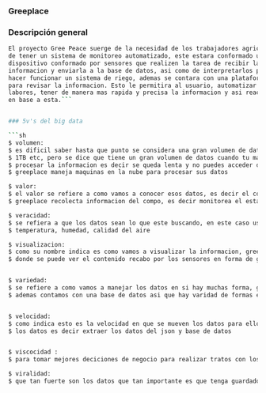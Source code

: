 ### Greeplace

### Descripción general

``` sh
El proyecto Gree Peace suerge de la necesidad de los trabajadores agricolas
de tener un sistema de monitoreo automatizado, este estara conformado un 
dispositivo conformado por sensores que realizen la tarea de recibir la 
informacion y enviarla a la base de datos, asi como de interpretarlos para 
hacer funcionar un sistema de riego, ademas se contara con una plataforma 
para revisar la informacion. Esto le permitira al usuario, automatizar sus 
labores, tener de manera mas rapida y precisa la informacion y asi reaccionar 
en base a esta.```


### 5v's del big data

```sh
$ volumen:
$ es dificil saber hasta que punto se considera una gran volumen de datos ya que pueden ser por ejemplo 10G
$ 1TB etc, pero se dice que tiene un gran volumen de datos cuando tu maquina no puede 
$ procesar la informacion es decir se queda lenta y no puedes acceder de forma rapida
$ greeplace maneja maquinas en la nube para procesar sus datos

$ valor:
$ el valor se refiere a como vamos a conocer esos datos, es decir el contexto, la informacion y no hay un flujo
$ greeplace recolecta informacion del compo, es decir monitorea el estado de la planta 

$ veracidad:
$ se refiera a que los datos sean lo que este buscando, en este caso usamos sensores que nos garantizan el recabado de datos como
$ temperatura, humedad, calidad del aire 

$ visualizacion:
$ como su nombre indica es como vamos a visualizar la informacion, greeplace tiene una pagina web
$ donde se puede ver el contenido recabo por los sensores en forma de grafica y en foma de tablas


$ variedad:
$ se refiere a como vamos a manejar los datos en si hay muchas forma, greeplace maneja una api publica donde se puede consultar los datos de los sensores por usuario
$ ademas contamos con una base de datos asi que hay varidad de formas en la que podemos analizar los datos


$ velocidad:
$ como indica esto es la velocidad en que se mueven los datos para ello contamos con maquinas virtuales la cuales nos ayudan a manupular
$ los datos es decir extraer los datos del json y base de datos


$ viscocidad :
$ para tomar mejores deciciones de negocio para realizar tratos con los datos

$ viralidad:
$ que tan fuerte son los datos que tan importante es que tenga guardado los datos

```
